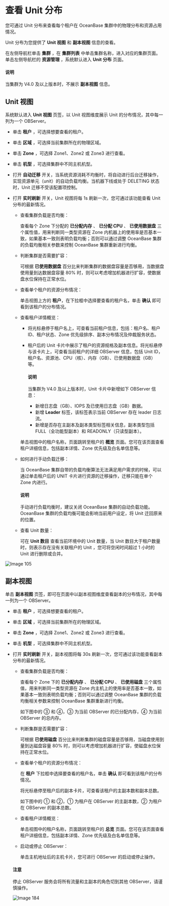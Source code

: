 # 查看 Unit 分布

您可通过 Unit 分布来查看每个租户在 OceanBase 集群中的物理分布和资源占用情况。

Unit 分布为您提供了 **Unit 视图** 和 **副本视图** 信息的查看。

在左侧导航栏单击 **集群** ，在 **集群列表** 中单击集群名称，进入对应的集群页面。单击左侧导航栏的 **资源管理** ，系统默认进入 **Unit 分布** 页面。

  <main id="notice" type='explain'>
    <h4>说明</h4>
    <p>当集群为 V4.0 及以上版本时，不展示 <strong>副本视图</strong> 信息。</p>
  </main>

## Unit 视图

系统默认进入 **Unit 视图** 页签，以 Unit 视图维度展示 Unit 的分布情况，其中每一列为一个 OBServer。

* 单击 **租户** ，可选择想要查看的租户。

* 单击 **区域** ，可选择当前集群所在的物理区域。

* 单击 **Zone** ，可选择 Zone1、Zone2 或 Zone3 进行查看。

* 单击 **机型** ，可选择集群中不同主机机型。

* 打开 **自动迁移** 开关，当系统资源消耗不均衡时，将自动进行后台迁移操作，实现资源单元（unit）的自动负载均衡。当机器下线或处于 DELETING 状态时，Unit 迁移不受该配置项控制。

* 打开 **实时刷新** 开关，Unit 视图将每 1s 刷新一次，您可通过该功能查看 Unit 分布的最新情况。

  * 查看集群负载是否均衡：

    查看每个 Zone 下分配的 **已分配内存** 、 **已分配 CPU** 、 **已使用数据盘** 三个属性值，用来判断同一类型资源在 Zone 内机器上的使用率是否基本一致，如果基本一致则表明负载均衡；否则可以通过调整 OceanBase 集群的负载均衡相关参数来控制 OceanBase 集群重新进行均衡。

  * 判断集群是否需要扩容：

    可根据 **已使用数据盘** 百分比来判断集群的数据盘容量是否够用，当数据盘使用量到达数据盘容量 80% 时，则可以考虑增加机器进行扩容，使数据盘水位保持在正常水位。

  * 查看单个租户的资源分布情况：

    单击视图上方的 **租户**，在下拉框中选择要查看的租户名，单击 **确认** 即可看到该租户的分布情况。

  * 查看租户详情概览：

    * 将光标悬停于租户名上，可查看当前租户信息，包括：租户名、租户 ID、租户状态、Zone 优先级排序、副本分布情况及仲裁服务状态。
    * 租户后的 Unit 卡片中展示了租户的资源规格及副本信息。将光标悬停与该卡片上，可查看当前租户的详细 OBServer 信息，包括 Unit ID，租户名、资源池、CPU（核）、内存（GB）、已使用数据盘（GB）等。

        <main id="notice" type='explain'>
        <h4>说明</h4>
        <p>当集群为 V4.0 及以上版本时，Unit 卡片中新增如下 OBServer 信息：<ul><li>新增日志盘（GB）、IOPS 及已使用日志盘（GB）数据。</li><li>新增 <b>Leader</b> 标签，该标签表示当前 OBServer 存在 leader 日志流。</li><li>新增是否存在主副本及副本类型标签相关信息，副本类型包括 FULL（全功能型副本）和 READONLY（只读型副本）。</li></ul></p>
        </main>

    单击视图中的租户名称，页面跳转至租户的 **概览** 页面。您可在该页面查看租户详细信息，包括副本详情、Zone 优先级及白名单信息等。

  * 如何进行手动负载迁移：

    当 OceanBase 集群自带的负载均衡算法无法满足用户需求的时候，可以通过单击租户后的 UNIT 卡片进行资源的迁移操作，迁移只能在单个 Zone 内进行。

    <main id="notice" type='explain'>
    <h4>说明</h4>
    <p>手动进行负载均衡时，建议关闭 OceanBase 集群的自动负载功能。OceanBase 集群的负载均衡可能会影响当前用户设定，将 Unit 迁回原来的位置。</p>
    </main>

  * 查看 Unit 数量：
  
      可在 **Unit 数目** 查看当前环境中的 Unit 数量，当 Unit 数目大于租户数量时，则表示存在没有关联租户的 Unit ，您可将空闲时间超过 1 小时的 Unit 进行删除或合并。

![Image 105](https://obbusiness-private.oss-cn-shanghai.aliyuncs.com/doc/img/ocp/420/Unit%E5%88%86%E5%B8%83.png)

## 副本视图

单击 **副本视图** 页签，即可在页面中以副本视图维度查看副本的分布情况，其中每一列为一个 OBServer。

* 单击 **租户** ，可选择想要查看的租户。

* 单击 **区域** ，可选择当前集群所在的物理区域。

* 单击 **Zone** ，可选择 Zone1、Zone2 或 Zone3 进行查看。

* 单击 **机型** ，可选择集群中不同主机机型。

* 打开 **实时刷新** 开关，副本视图将每 30s 刷新一次，您可通过该功能查看副本分布的最新情况。

  * 查看集群负载是否均衡：

    查看每个 Zone 下的 **已分配内存** 、 **已分配 CPU** 、 **已使用磁盘** 三个属性值，用来判断同一类型资源在 Zone 内主机上的使用率是否基本一致，如果基本一致则表明负载均衡；否则可以通过调整 OceanBase 集群的负载均衡相关参数来控制 OceanBase 集群重新进行均衡。

    如下图中的 ③ 和 ④，③ 为当前 OBServer 的已分配内存，④ 为当前 OBServer 的总内存。

  * 判断集群是否需要扩容：

    可根据 **已使用磁盘** 百分比来判断集群的磁盘容量是否够用，当磁盘使用到量到达磁盘容量 80% 时，则可以考虑增加机器进行扩容，使磁盘水位保持在正常水位。

  * 查看单个租户的资源分布情况：

    在 **租户** 下拉框中选择要查看的租户名，单击 **确认** 即可看到该租户的分布情况。

    将光标悬停至租户后的副本卡片，可查看该租户的主副本数和副本总数。

    如下图中的 ① 和 ②，① 为租户在 OBServer 的主副本数，② 为租户在 OBServer 的副本总数。

  * 查看租户详情概览：

    单击视图中的租户名称，页面跳转至租户的 **总览** 页面。您可在该页面查看租户详细信息，包括副本详情、Zone 优先级及白名单信息等。

  * 启动或停止 OBServer：

    单击主机地址后的主机卡片，您可进行 OBServer 的启动或停止操作。

   <main id="notice" type='notice'>
    <h4>注意</h4>
    <p>停止 OBServer 服务会将所有流量和主副本的角色切到其他 OBServer，请谨慎操作。</p>
   </main>

  ![Image 184](https://help-static-aliyun-doc.aliyuncs.com/assets/img/zh-CN/7548099461/p429893.png)
